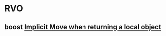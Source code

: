 # RVO

## boost [Implicit Move when returning a local object](https://www.boost.org/doc/libs/master/doc/html/move/move_return.html)





